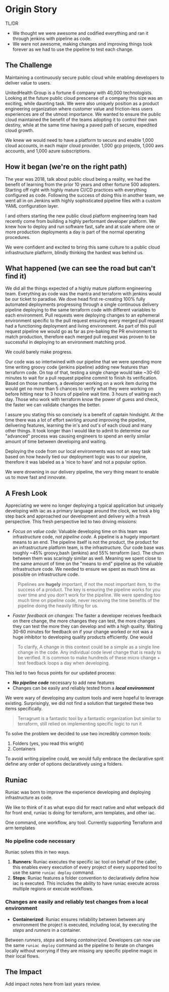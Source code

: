 # Origin Story

TL/DR

- We thought we were awesome and codified everything and ran it through jenkins with pipeline as code.
- We were not awesome, making changes and improving things took forever as we had to use the pipeline to test each change. 

## The Challenge

Maintaining a continuously secure public cloud while enabling developers to deliver value to users.

UnitedHealth Group is a fortune 6 company with 40,000 technologists.  Looking at the future public cloud prescense of a company this size was an exciting, while daunting task.  We were also uniquely position as a product engineering organization where customer value and friction-less users experiences are of the utmost importance.  We wanted to ensure the public cloud maintained the benefit of the teams adopting it to control their own destiny, while at the same time having a paved path of secure, expedited cloud growth.

We knew we would need to have a platform to secure and enable 1,000 cloud accounts, in each major cloud provider.  1,000 gcp projects, 1,000 aws accounts, and 1,000 azure subscriptions.

## How it began (we're on the right path)

The year was 2018, talk about public cloud being a reality, we had the benefit of learning from the prior 10 years and other fortune 500 adopters.  Starting off right with highly mature CI/CD practices with everything configured as code.  Following the success of doing this in another team, we went all in on Jenkins with highly sophisticated pipeline files with a custom YAML configuration layer.

I and others starting the new public cloud platform engineering team had recently come from building a highly performant developer platform.  We knew how to deploy and run software fast, safe and at scale where one or more production deployments a day is part of the normal operating procedures. 

We were confident and excited to bring this same culture to a public cloud infrastructure platform, blindly thinking the hardest was behind us.

## What happened (we can see the road but can't find it)

We did all the things expected of a highly mature platform engineering team. Everything as code was the mantra and terraform with jenkins would be our ticket to paradise.  We dove head first re-creating 100% fully automated deployments progressing through a single continuous delivery pipeline deploying to the same terraform code with different variables to each environment.  Pull requests were deploying changes to an ephemeral environment specific to the pull request ensuring every merged pull request had a functioning deployment and living environment.  As part of this pull request pipeline we would go as far as pre-baking the PR environment to match production, therefore each merged pull request was proven to be successful in deploying to an environment matching prod.

We could barely make progress.  

Our code was so intertwined with our pipeline that we were spending more time writing groovy code (jenkins pipeline) adding new features than terraform code.  On top of that, testing a single change would take ~30-60 minutes to wait for a pull request pipeline commit to finish its verification.   Based on those numbers, a developer working on a work item during the would get no more than 5 chances to verify what they were working on before hitting near to 3 hours of pipeline wait time.  3 hours of waiting each day.  Those who work with terraform know the power of guess and check, the faster we can validate changes the better.

I assure you stating this so concisely is a benefit of captain hindsight.  At the time there was a lot of effort swirling around improving the pipeline, delivering  features, learning the in's and out's of each cloud and many other things.  It took longer than I would like to admit to determine our "advanced" process was causing engineers to spend an eerily similar amount of time between developing and waiting.

Deploying the code from our local environments was not an easy task based on how heavily tied our deployment logic was to our pipeline, therefore it was labeled as a 'nice to have' and not a popular option.

We were drowning in our delivery pipeline, the very thing meant to enable us to move fast and innovate.  

## A Fresh Look

Appreciating we were no longer deploying a typical application but uniquely developing with iac as a primary language around the clock, we took a big step back and approached our development and delivery with a fresh perspective.    This fresh perspective led to two driving missions:

- *Focus on value code*:   Valuable developing time on this team was infrastructure code, _not pipeline code_.  A pipeline is a hugely important means to an end.  The pipeline itself is not the product, the product for an infrastructure platform team, is the infrastructure.    Our code base was roughly ~45% groovy,bash (jenkins) and 55% terraform (iac).  The churn between them was scaringly similar as well. Meaning we spent close to the same amount of time on the "means to end" pipeline as the valuable infrastructure code.  We needed to ensure we spent as much time as possible on infrastructure code.

> Pipelines are **hugely** important, if not the most important item, to the success of a product.  The key is ensuring the pipeline works for you over time and you don't work for the pipeline.  We were spending too much time on pipeline code, never receiving the time benefits of the pipeline doing the heavily lifting for us.

- *Faster feedback on changes*:  The faster a developer receives feedback on there change, the more changes they can test, the more changes they can test the more they can develop and with a high quality.   Waiting 30-60 minutes for feedback on if your change worked or not was a huge inhibitor to developing quality products efficiently.  One would 

> To clarify, A change in this context could be a simple as a single line change in the code.  Any individual code level change that is ready to be verified.   It is common to make hundreds of these micro change + test feedback loops a day when developing.

This led to two focus points for our updated process:
- **_No pipeline code_** necessary to add new features
- Changes can be easily and reliably tested from a **_local environment_**

We were wary of developing any custom tools and were hopeful to leverage existing.  Surprisingly, we did not find a solution that targeted these two items specifically.

> Terragrunt is a fantastic tool by a fantastic organization but similar to terraform, still relied on implementing specific logic to run it

To solve the problem we decided to use two incredibly common tools:

1. Folders (yes, you read this wright)
2. Containers

To avoid writing pipeline could, we would fully embrace the declarative sprit define any order of options declaratively using a folders.
## Runiac

Runiac was born to improve the experience developing and deploying infrastructure as code.

We like to think of it as what expo did for react native and what webpack did for front end, runiac is doing for terraform, arm templates, and other iac.

One command, one workflow, any tool.  Currently supporting Terraform and arm templates

### No pipeline code necessary

Runiac solves this in two ways.

1) **Runners**:  Runiac executes the specific iac tool on behalf of the caller,  this enables every execution of every project of every supported tool to use the same `runiac deploy` command. 
2) **Steps**:  Runiac features a folder convention to declaratively define how iac is executed.   This includes the ability to have runiac execute across multiple regions or execute workflows.

### Changes are easily and reliably test changes from a local environment

- **Containerized**: Runiac ensures reliability between between any environment the project is executed, including local, by executing the *steps* and *runners* in a container.  

Between *runners*, *steps* and being *containerized*.  Developers can now use the same `runiac deploy` command as the pipeline to iterate on changes locally without worrying if they are missing any specific pipeline magic in their local flows.

## The Impact

Add impact notes here from last years review.
<!--stackedit_data:
eyJoaXN0b3J5IjpbLTIwMDQxNjEyMjcsNjc2NzkxMzUzLDczMj
gwOTg0MiwtNzc3NzAzMjA5LC0xODAxNzUzMDAzLC05OTk1MTE2
NzhdfQ==
-->